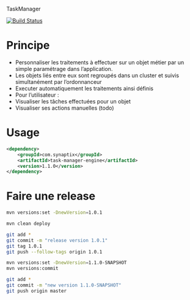TaskManager

[![Build Status](https://jenkins.synaptix-labs.com/buildStatus/icon?job=Synaptix/task-manager)](https://jenkins.synaptix-labs.com/job/Synaptix/job/task-manager/)

# Principe

- Personnaliser les traitements à effectuer sur un objet métier par un simple paramétrage dans l’application.
- Les objets liés entre eux sont regroupés dans un cluster et suivis simultanément par l’ordonnanceur
- Executer automatiquement les traitements ainsi définis
- Pour l’utilisateur :
 - Visualiser les tâches effectuées pour un objet
 - Visualiser ses actions manuelles (todo)

# Usage

```xml
<dependency>
    <groupId>com.synaptix</groupId>
    <artifactId>task-manager-engine</artifactId>
    <version>1.1.0</version>
</dependency>
```

# Faire une release

```bash
mvn versions:set -DnewVersion=1.0.1

mvn clean deploy

git add *
git commit -m "release version 1.0.1"
git tag 1.0.1
git push --follow-tags origin 1.0.1

mvn versions:set -DnewVersion=1.1.0-SNAPSHOT
mvn versions:commit

git add *
git commit -m "new version 1.1.0-SNAPSHOT"
git push origin master

```
